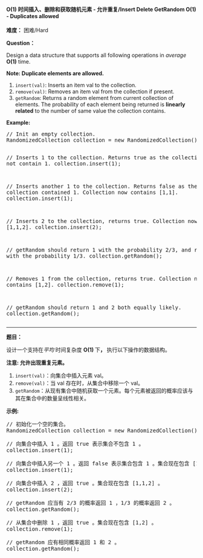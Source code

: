 #### O(1) 时间插入、删除和获取随机元素 - 允许重复/Insert Delete GetRandom O(1) - Duplicates allowed
**难度：** 困难/Hard

**Question：** 

<p>Design a data structure that supports all following operations in <i>average</i> <b>O(1)</b> time.</p>
<b>Note: Duplicate elements are allowed.</b>
<p>
<ol>
<li><code>insert(val)</code>: Inserts an item val to the collection.</li>
<li><code>remove(val)</code>: Removes an item val from the collection if present.</li>
<li><code>getRandom</code>: Returns a random element from current collection of elements. The probability of each element being returned is <b>linearly related</b> to the number of same value the collection contains.</li>
</ol>
</p>

<p><b>Example:</b>
<pre>
// Init an empty collection.
RandomizedCollection collection = new RandomizedCollection();

// Inserts 1 to the collection. Returns true as the collection did not contain 1.
collection.insert(1);

// Inserts another 1 to the collection. Returns false as the collection contained 1. Collection now contains [1,1].
collection.insert(1);

// Inserts 2 to the collection, returns true. Collection now contains [1,1,2].
collection.insert(2);

// getRandom should return 1 with the probability 2/3, and returns 2 with the probability 1/3.
collection.getRandom();

// Removes 1 from the collection, returns true. Collection now contains [1,2].
collection.remove(1);

// getRandom should return 1 and 2 both equally likely.
collection.getRandom();
</pre>
</p>

------

**题目：** 
<p>设计一个支持在<em>平均&nbsp;</em>时间复杂度&nbsp;<strong>O(1)&nbsp;</strong>下<strong>，&nbsp;</strong>执行以下操作的数据结构。</p>

<p><strong>注意: 允许出现重复元素。</strong></p>

<ol>
	<li><code>insert(val)</code>：向集合中插入元素 val。</li>
	<li><code>remove(val)</code>：当 val 存在时，从集合中移除一个 val。</li>
	<li><code>getRandom</code>：从现有集合中随机获取一个元素。每个元素被返回的概率应该与其在集合中的数量呈线性相关。</li>
</ol>

<p><strong>示例:</strong></p>

<pre>// 初始化一个空的集合。
RandomizedCollection collection = new RandomizedCollection();

// 向集合中插入 1 。返回 true 表示集合不包含 1 。
collection.insert(1);

// 向集合中插入另一个 1 。返回 false 表示集合包含 1 。集合现在包含 [1,1] 。
collection.insert(1);

// 向集合中插入 2 ，返回 true 。集合现在包含 [1,1,2] 。
collection.insert(2);

// getRandom 应当有 2/3 的概率返回 1 ，1/3 的概率返回 2 。
collection.getRandom();

// 从集合中删除 1 ，返回 true 。集合现在包含 [1,2] 。
collection.remove(1);

// getRandom 应有相同概率返回 1 和 2 。
collection.getRandom();
</pre>

